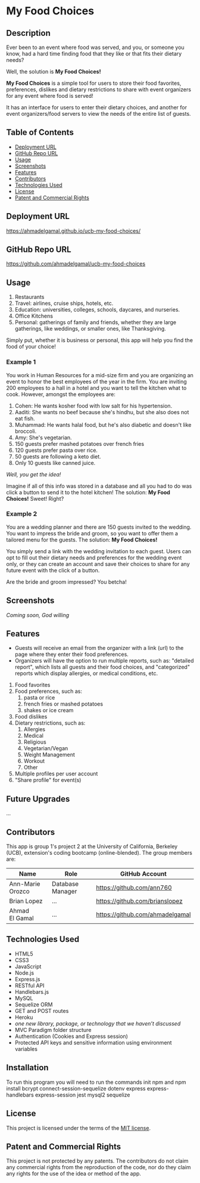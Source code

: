 # My Food Choices

## Description

Ever been to an event where food was served, and you, or someone you know, had a hard time finding food that they like or that fits their dietary needs?

Well, the solution is **My Food Choices!**

**My Food Choices** is a simple tool for users to store their food favorites, preferences, dislikes and dietary restrictions to share with event organizers for any event where food is served!

It has an interface for users to enter their dietary choices, and another for event organizers/food servers to view the needs of the entire list of guests.

## Table of Contents

- [Deployment URL](#Deployment-URL)
- [GitHub Repo URL](#GitHub-Repo-URL)
- [Usage](#Usage)
- [Screenshots](#Screenshots)
- [Features](#Features)
- [Contributors](#Contributors)
- [Technologies Used](#Technologies-Used)
- [License](#License)
- [Patent and Commercial Rights](#Patent-and-Commercial-Rights)

## Deployment URL

https://ahmadelgamal.github.io/ucb-my-food-choices/

## GitHub Repo URL

https://github.com/ahmadelgamal/ucb-my-food-choices

## Usage

1. Restaurants
1. Travel: airlines, cruise ships, hotels, etc.
1. Education: universities, colleges, schools, daycares, and nurseries.
1. Office Kitchens
1. Personal: gatherings of family and friends, whether they are large gatherings, like weddings, or smaller ones, like Thanksgiving.

Simply put, whether it is business or personal, this app will help you find the food of your choice!

### Example 1

You work in Human Resources for a mid-size firm and you are organizing an event to honor the best employees of the year in the firm. You are inviting 200 employees to a hall in a hotel and you want to tell the kitchen what to cook. However, amongst the employees are:

1. Cohen: He wants kosher food with low salt for his hypertension.
1. Aaditi: She wants no beef because she's hindhu, but she also does not eat fish.
1. Muhammad: He wants halal food, but he's also diabetic and doesn't like broccoli.
1. Amy: She's vegetarian.
1. 150 guests prefer mashed potatoes over french fries
1. 120 guests prefer pasta over rice.
1. 50 guests are following a keto diet.
1. Only 10 guests like canned juice.

_Well, you get the idea!_

Imagine if all of this info was stored in a database and all you had to do was click a button to send it to the hotel kitchen! The solution: **My Food Choices!** Sweet! Right?

### Example 2

You are a wedding planner and there are 150 guests invited to the wedding. You want to impress the bride and groom, so you want to offer them a tailored menu for the guests. The solution: **My Food Choices!**

You simply send a link with the wedding invitation to each guest. Users can opt to fill out their dietary needs and preferences for the wedding event only, or they can create an account and save their choices to share for any future event with the click of a button.

Are the bride and groom impressed? You betcha!

## Screenshots

_Coming soon, God willing_

## Features

- Guests will receive an email from the organizer with a link (url) to the page where they enter their food preferences.
- Organizers will have the option to run multiple reports, such as: "detailed report", which lists all guests and their food choices, and "categorized" reports which display allergies, or medical conditions, etc.

1. Food favorites
1. Food preferences, such as:
   1. pasta or rice
   1. french fries or mashed potatoes
   1. shakes or ice cream
1. Food dislikes
1. Dietary restrictions, such as:
   1. Allergies
   1. Medical
   1. Religious
   1. Vegetarian/Vegan
   1. Weight Management
   1. Workout
   1. Other
1. Multiple profiles per user account
1. "Share profile" for event(s)

## Future Upgrades

...

## Contributors

This app is group 1's project 2 at the University of California, Berkeley (UCB), extension's coding bootcamp (online-blended). The group members are:

| Name             | Role             | GitHub Account                  |
| ---------------- | ---------------- | ------------------------------- |
| Ann-Marie Orozco | Database Manager | https://github.com/ann760       |
| Brian Lopez      | ...              | https://github.com/brianslopez  |
| Ahmad El Gamal   | ...              | https://github.com/ahmadelgamal |

## Technologies Used

- HTML5
- CSS3
- JavaScript
- Node.js
- Express.js
- RESTful API
- Handlebars.js
- MySQL
- Sequelize ORM
- GET and POST routes
- Heroku
- _one new library, package, or technology that we haven’t discussed_
- MVC Paradigm folder structure
- Authentication (Cookies and Express session)
- Protected API keys and sensitive information using environment variables

## Installation
To run this program you will need to run the commands
init npm
and 
npm install bcrypt connect-session-sequelize dotenv express express-handlebars express-session jest mysql2 sequelize

## License

This project is licensed under the terms of the [MIT license](LICENSE).

## Patent and Commercial Rights

This project is not protected by any patents. The contributors do not claim any commercial rights from the reproduction of the code, nor do they claim any rights for the use of the idea or method of the app.
